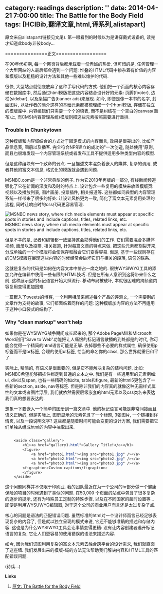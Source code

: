 category: readings
description: ''
date: 2014-04-21 7:00:00
title: The Battle for the Body Field
tags: [HCIBib,翻译文章,html,译系列,alistapart]
---

原文来自alistapart(链接见文尾). 第一眼看到的时候以为是讲穿戴式设备的, 读完才知道此body非彼body...

===============正文==================

在90年代初期, 每一个网页背后都承载着一份赤诚的热爱. 但可惜的是, 任何管理一个大型网站的人最后都会遇到一个问题: 堆叠的HTML代码中掺杂着有价值的内容和模版以及粗糙的设计方法和其他一些难以维护的代码.

很快, 大型站点就彻底放弃了这种手写代码的方式. 他们把一个页面的核心内容存储在数据库中, 然后通过html模版把这些内容结合设计好的元素: 页脚(footer), 边栏(sidebar), 以及条幅广告(banner ads)来展现. 如今, 即便是像一本书的名字, 封面图片, 以及作者的简介这样的基础元素都被梳理成一个个html模版, 存储在独立的模版库中. 内容编辑们只需要一个个的填表, 而不是纠结在一个空白的canvas(画布)上, 而CMS(内容管理系统)模版则把这些元素按照需要进行重排.

<h3><strong>Trouble in Chunkytown</strong></h3>
这种模版和内容域结合的方式对于固定模式的内容而言, 效果是很突出的. 比如产品信息表, 图册以及播客. 完全符合NPR建立的成功的"一次创造, 随处使用"原则, 而且也很难发现一个内容管理系统或者发布工具不提供适用多种类型内容的模型.

但是这种组块有一个致命的弱点. 一旦描述文本混杂着嵌入的媒体, 复杂的调用, 或者其他的富文本信息, 格式化的模版就会遇到问题.

MSNBC.com是一个非常典型的例子. 作为它2013年再版的一部分, 有线新闻频道强化了它在新闻的深度和及时的特点上. 设计包含一些复用的模块来放置模版页: 视频以及播放列表, 图片画册, 投票插件, 相关报道等. 这些都如同典型的内容管理系统一样带来了很多的好处: 让设计风格更为一致, 简化了富文本元素复用处理的流程, 同时让响应时的css代码更容易管理.

<img src="http://d.alistapart.com/391/msnbc-screenshot_edit.jpg" alt="MSNBC news story, where rich media elements must appear at specific spots in stories and include captions, titles, related links, etc.">
MSNBC news story, where rich media elements must appear at specific spots in stories and include captions, titles, related links, etc.

但是不幸的是, 记者和编辑都一致坚持这会妨碍他们的工作. 它们需要混合多媒体视频, 画册以及投票, 相关报道, 针对每篇文章的特点来做. 把这些元素都割裂开来, 分成单独的一个个模版将会使保存和融合它们变得容易. 但是, 基于一些规则存在的CMS模版在展现这些内容的时候经常会破坏它们与相关的段落, 语句的联系.

这就是复杂的代码是如何在内容文本中挤占一席之地的. 很快WYSIWYG工具的添加允许在编辑中使用一些有限的HTML技巧. 但是在所有人意识到这将带来什么之前, 这种展示型的标记语言开始大肆流行. 移动布局被破坏, 本就很困难的跨频道内容复用变得更加困难.

一篇嵌入了tweets的博客, 一个利用相册来阐述每个产品的评测文, 一个需要别的文章作为支持的故事, 它们都面临着同样的问题: 这种模版加内容的方法不再适用于这种小口袋式的结构了.

<h3><strong>Why "clean markup" won't help</strong></h3>

如果你是在WYSIWYG战争期间成长起来的, 那个Adobe PageMill和Microsoft Word利用"Save to Web"功能把让人痛恨的标记语言散播的到处都是的时代, 你可能会觉得一个精简的html语言可能是正解. 去掉那些不必要的样式属性, 确保使用p标签而不是br标签, 合理的使用ul标签, 恰当的命名你的class, 那么世界就重归和平了.

实际上, 精简的, 有语义是很重要的, 但是它不能解决复杂的结构问题, 比如: MSNBC希望能够把插件绑定到普通的文本之中. 我们是有一些通用型的元素例如: ul, div以及span, 也有一些精确的如cite, table和figure, 最新的html5更包含了一些新的section, aside, nav等标签. 但是除非我们的内容真的就像这种无需样式属性的文本或者图片浮层, 我们就依然需要层级嵌套的html元素以及css类名来表达我们真的想要表达的.

想象一下要嵌入一个简单的图册到一篇文章中. 他的标记语言可能是非常间接而且语义正确的, 但是实际上, 图册显示的元素包含了一个标题, 3张图片, 一个链接到详情页, 以及一段说明文字? 这些都是随着时间可能会变更的设计方案, 我们需要把它们单独从组成html的内容中抽取出来.

``` css

    <aside class="gallery">
        <h1><a href="gallery1.html">Gallery Title!</a></h1>
        <figure>
            <a href="photo1.html"><img src="photo1.jpg" /></a>
            <a href="photo2.html"><img src="photo2.jpg" /></a>
            <a href="photo3.html"><img src="photo3.jpg" /></a>
        <figcaption>Custom caption</figcaption>
        </figure>
    </aside>

```


这个问题同样并不仅限于印刷业. 我的团队最近在为一个公司的hr部分做一个健康保险的项目的时候遇到了类似的问题. 在50,000 个页面的站点中包含了很多复杂的逐步的提示, 还有为特殊员工定制的特殊步骤, 以及在不同国家的超时设置等... 即便是利用WYSUWYG编辑器, 对于这个公司的商业用户而言还是太过复杂了点.

核心的问题是语法的匹配错误问题. 虽然标准的html对一个设计师而言已经足够表现复杂的内容了, 但是就以独立呈现的模式来说, 它还不能够准确的描述和存储内容. 这也是为什么WYSIWYG工具会让事情变得更糟: 没有让内容创建者逃开标记语言的复杂, 它让人们更容易的使用错误的语法来描述内容.

如今, 因为我们识图利用复杂的富文本元素去融合跨平台的设计需求, 我们就直面了这座墙. 我们发展出来的模版-域的方法无法帮助我们解决内容和HTML工具的匹配错误问题.

(待续...)

<strong>Links</strong>
<ol>
    <li><a href="http://alistapart.com/article/battle-for-the-body-field">原文: The Battle for the Body Field</a></li>
</ol>

